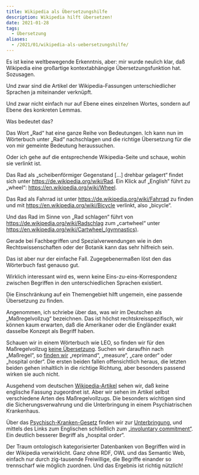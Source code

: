 ```yaml
---
title: Wikipedia als Übersetzungshilfe
description: Wikipedia hilft übersetzen!
date: 2021-01-28
tags:
  - Übersetzung
aliases:
  - /2021/01/wikipedia-als-uebersetzungshilfe/
---
```

Es ist keine weltbewegende Erkenntnis, aber: mir wurde neulich klar, daß Wikipedia eine großartige kontextabhängige Übersetzungsfunktion hat. Sozusagen.

Und zwar sind die Artikel der Wikipedia-Fassungen unterschiedlicher Sprachen ja miteinander verknüpft.

Und zwar nicht einfach nur auf Ebene eines einzelnen Wortes, sondern auf Ebene des konkreten Lemmas.

Was bedeutet das?

Das Wort „Rad“ hat eine ganze Reihe von Bedeutungen. Ich kann nun im Wörterbuch unter „Rad“ nachschlagen und die richtige Übersetzung für die von mir gemeinte Bedeutung heraussuchen.

Oder ich gehe auf die entsprechende Wikipedia-Seite und schaue, wohin sie verlinkt ist.

Das Rad als „scheibenförmiger Gegenstand […] drehbar gelagert“ findet sich unter https://de.wikipedia.org/wiki/Rad. Ein Klick auf „English“ führt zu „wheel“: https://en.wikipedia.org/wiki/Wheel.

Das Rad als Fahrrad ist unter https://de.wikipedia.org/wiki/Fahrrad zu finden und mit https://en.wikipedia.org/wiki/Bicycle verlinkt, also „bicycle“.

Und das Rad im Sinne von „Rad schlagen“ führt von https://de.wikipedia.org/wiki/Radschlag zum „cartwheel“ unter https://en.wikipedia.org/wiki/Cartwheel_(gymnastics).

Gerade bei Fachbegriffen und Spezialverwendungen wie in den Rechtswissenschaften oder der Botanik kann das sehr hilfreich sein.

Das ist aber nur der einfache Fall. Zugegebenermaßen löst den das Wörterbuch fast genauso gut.

Wirklich interessant wird es, wenn keine Eins-zu-eins-Korrespondenz zwischen Begriffen in den unterschiedlichen Sprachen existiert.

Die Einschränkung auf ein Themengebiet hilft ungemein, eine passende Übersetzung zu finden.

Angenommen, ich schriebe über das, was wir im Deutschen als „Maßregelvollzug“ bezeichnen. Das ist höchst rechtskreisspezifisch, wir können kaum erwarten, daß die Amerikaner oder die Engländer exakt dasselbe Konzept als Begriff haben.

Schauen wir in einem Wörterbuch wie LEO, so finden wir für den Maßregelvollzug [keine Übersetzung](https://dict.leo.org/german-english/ma%C3%9Fregelvollzug). Suchen wir daraufhin nach „Maßregel“, so [finden wir](https://dict.leo.org/german-english/ma%C3%9Fregel) „reprimand“, „measure“, „care order“ oder „hospital order“. Die ersten beiden fallen offensichtlich heraus, die letzten beiden gehen inhaltlich in die richtige Richtung, aber besonders passend wirken sie auch nicht.

Ausgehend vom deutschen [Wikipedia-Artikel](https://de.wikipedia.org/wiki/Ma%C3%9Fregel_der_Besserung_und_Sicherung) sehen wir, daß keine englische Fassung zugeordnet ist. Aber wir sehen im Artikel selbst verschiedene Arten des Maßregelvollzugs. Die besonders wichtigen sind die Sicherungsverwahrung und die Unterbringung in einem Psychiatrischen Krankenhaus.

Über das [Psychisch-Kranken-Gesetz](https://de.wikipedia.org/wiki/Psychisch-Kranken-Gesetz) finden wir zur [Unterbringung](https://de.wikipedia.org/wiki/Unterbringung_(Deutschland)), und mittels des Links zum Englischen schließlich zum [„involuntary commitment“](https://en.wikipedia.org/wiki/Involuntary_commitment). Ein deutlich besserer Begriff als „hospital order“.

Der Traum ontologisch kategorisierter Datenbanken von Begriffen wird in der Wikipedia verwirklicht. Ganz ohne RDF, OWL und das Semantic Web, einfach nur durch zig-tausende Freiwillige, die Begriffe einander so trennscharf wie möglich zuordnen. Und das Ergebnis ist richtig nützlich!